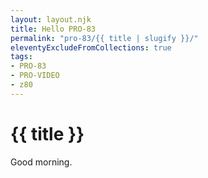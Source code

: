 ```yaml
---
layout: layout.njk
title: Hello PRO-83
permalink: "pro-83/{{ title | slugify }}/"
eleventyExcludeFromCollections: true
tags:
- PRO-83
- PRO-VIDEO
- z80
---
```

# {{ title }}

Good morning.